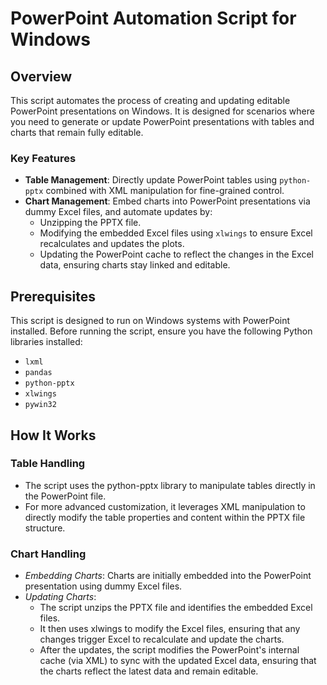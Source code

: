 # PowerPoint Automation Script for Windows

## Overview

This script automates the process of creating and updating editable PowerPoint presentations on Windows. It is designed for scenarios where you need to generate or update PowerPoint presentations with tables and charts that remain fully editable.

### Key Features
- **Table Management**: Directly update PowerPoint tables using `python-pptx` combined with XML manipulation for fine-grained control.
- **Chart Management**: Embed charts into PowerPoint presentations via dummy Excel files, and automate updates by:
  - Unzipping the PPTX file.
  - Modifying the embedded Excel files using `xlwings` to ensure Excel recalculates and updates the plots.
  - Updating the PowerPoint cache to reflect the changes in the Excel data, ensuring charts stay linked and editable.

## Prerequisites

This script is designed to run on Windows systems with PowerPoint installed. Before running the script, ensure you have the following Python libraries installed:

- `lxml`
- `pandas`
- `python-pptx`
- `xlwings`
- `pywin32`

## How It Works

### Table Handling

- The script uses the python-pptx library to manipulate tables directly in the PowerPoint file.
- For more advanced customization, it leverages XML manipulation to directly modify the table properties and content within the PPTX file structure.

### Chart Handling

- *Embedding Charts*: Charts are initially embedded into the PowerPoint presentation using dummy Excel files.
- *Updating Charts*: 
    - The script unzips the PPTX file and identifies the embedded Excel files.
    - It then uses xlwings to modify the Excel files, ensuring that any changes trigger Excel to recalculate and update the charts.
    - After the updates, the script modifies the PowerPoint's internal cache (via XML) to sync with the updated Excel data, ensuring that the charts reflect the latest data and remain editable.
